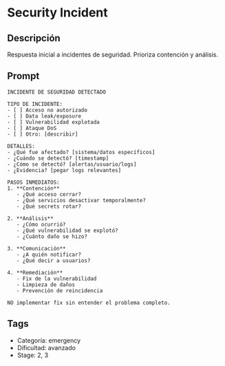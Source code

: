# Security Incident

## Descripción
Respuesta inicial a incidentes de seguridad. Prioriza contención y análisis.

## Prompt
```
INCIDENTE DE SEGURIDAD DETECTADO

TIPO DE INCIDENTE:
- [ ] Acceso no autorizado
- [ ] Data leak/exposure
- [ ] Vulnerabilidad explotada
- [ ] Ataque DoS
- [ ] Otro: [describir]

DETALLES:
- ¿Qué fue afectado? [sistema/datos específicos]
- ¿Cuándo se detectó? [timestamp]
- ¿Cómo se detectó? [alertas/usuario/logs]
- ¿Evidencia? [pegar logs relevantes]

PASOS INMEDIATOS:
1. **Contención**
   - ¿Qué acceso cerrar?
   - ¿Qué servicios desactivar temporalmente?
   - ¿Qué secrets rotar?

2. **Análisis**
   - ¿Cómo ocurrió?
   - ¿Qué vulnerabilidad se explotó?
   - ¿Cuánto daño se hizo?

3. **Comunicación**
   - ¿A quién notificar?
   - ¿Qué decir a usuarios?

4. **Remediación**
   - Fix de la vulnerabilidad
   - Limpieza de daños
   - Prevención de reincidencia

NO implementar fix sin entender el problema completo.
```

## Tags
- Categoría: emergency
- Dificultad: avanzado
- Stage: 2, 3
